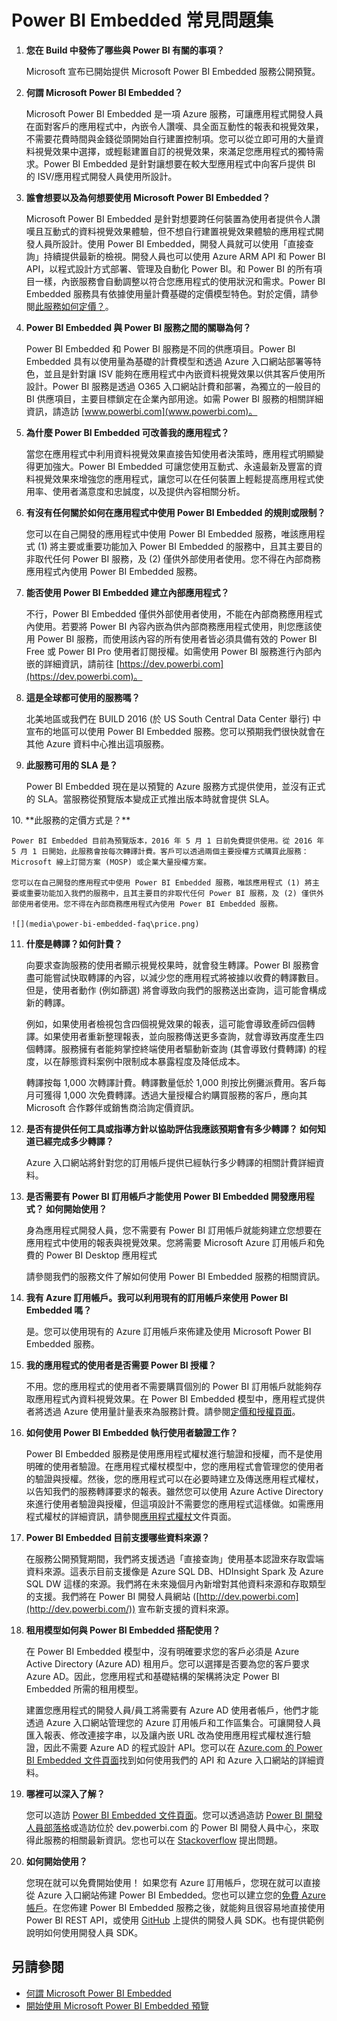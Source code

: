 <properties
   pageTitle="常見問題集"
   description="Power BI Embedded 常見問題集"
   services="power-bi-embedded"
   documentationCenter=""
   authors="dvana"
   manager="NA"
   editor=""
   tags=""/>
<tags
   ms.service="power-bi-embedded"
   ms.devlang="NA"
   ms.topic="article"
   ms.tgt_pltfrm="NA"
   ms.workload="powerbi"
   ms.date="03/29/2016"
   ms.author="derrickv"/>

# Power BI Embedded 常見問題集

1. **您在 Build 中發佈了哪些與 Power BI 有關的事項？**

    Microsoft 宣布已開始提供 Microsoft Power BI Embedded 服務公開預覽。

2.	**何謂 Microsoft Power BI Embedded？**

    Microsoft Power BI Embedded 是一項 Azure 服務，可讓應用程式開發人員在面對客戶的應用程式中，內嵌令人讚嘆、具全面互動性的報表和視覺效果，不需要花費時間與金錢從頭開始自行建置控制項。您可以從立即可用的大量資料視覺效果中選擇，或輕鬆建置自訂的視覺效果，來滿足您應用程式的獨特需求。Power BI Embedded 是針對讓想要在較大型應用程式中向客戶提供 BI 的 ISV/應用程式開發人員使用所設計。

3.	**誰會想要以及為何想要使用 Microsoft Power BI Embedded？**

    Microsoft Power BI Embedded 是針對想要跨任何裝置為使用者提供令人讚嘆且互動式的資料視覺效果體驗，但不想自行建置視覺效果體驗的應用程式開發人員所設計。使用 Power BI Embedded，開發人員就可以使用「直接查詢」持續提供最新的檢視。開發人員也可以使用 Azure ARM API 和 Power BI API，以程式設計方式部署、管理及自動化 Power BI。和 Power BI 的所有項目一樣，內嵌服務會自動調整以符合您應用程式的使用狀況和需求。Power BI Embedded 服務具有依據使用量計費基礎的定價模型特色。對於定價，請參閱[此服務如何定價？](#price)。

4.	**Power BI Embedded 與 Power BI 服務之間的關聯為何？**

    Power BI Embedded 和 Power BI 服務是不同的供應項目。Power BI Embedded 具有以使用量為基礎的計費模型和透過 Azure 入口網站部署等特色，並且是針對讓 ISV 能夠在應用程式中內嵌資料視覺效果以供其客戶使用所設計。Power BI 服務是透過 O365 入口網站計費和部署，為獨立的一般目的 BI 供應項目，主要目標鎖定在企業內部用途。如需 Power BI 服務的相關詳細資訊，請造訪 [www.powerbi.com](www.powerbi.com)。

5.	**為什麼 Power BI Embedded 可改善我的應用程式？**

    當您在應用程式中利用資料視覺效果直接告知使用者決策時，應用程式明顯變得更加強大。Power BI Embedded 可讓您使用互動式、永遠最新及豐富的資料視覺效果來增強您的應用程式，讓您可以在任何裝置上輕鬆提高應用程式使用率、使用者滿意度和忠誠度，以及提供內容相關分析。

6.	**有沒有任何關於如何在應用程式中使用 Power BI Embedded 的規則或限制？**

    您可以在自己開發的應用程式中使用 Power BI Embedded 服務，唯該應用程式 (1) 將主要或重要功能加入 Power BI Embedded 的服務中，且其主要目的非取代任何 Power BI 服務，及 (2) 僅供外部使用者使用。您不得在內部商務應用程式內使用 Power BI Embedded 服務。

7.	**能否使用 Power BI Embedded 建立內部應用程式？**

    不行，Power BI Embedded 僅供外部使用者使用，不能在內部商務應用程式內使用。若要將 Power BI 內容內嵌為供內部商務應用程式使用，則您應該使用 Power BI 服務，而使用該內容的所有使用者皆必須具備有效的 Power BI Free 或 Power BI Pro 使用者訂閱授權。如需使用 Power BI 服務進行內部內嵌的詳細資訊，請前往 [https://dev.powerbi.com](https://dev.powerbi.com)。

8.	**這是全球都可使用的服務嗎？**

    北美地區或我們在 BUILD 2016 (於 US South Central Data Center 舉行) 中宣布的地區可以使用 Power BI Embedded 服務。您可以預期我們很快就會在其他 Azure 資料中心推出這項服務。

9.	**此服務可用的 SLA 是？**

    Power BI Embedded 現在是以預覽的 Azure 服務方式提供使用，並沒有正式的 SLA。當服務從預覽版本變成正式推出版本時就會提供 SLA。

<a name="price"/>
10.	**此服務的定價方式是？**

    Power BI Embedded 目前為預覽版本，2016 年 5 月 1 日前免費提供使用。從 2016 年 5 月 1 日開始，此服務會按每次轉譯計費。客戶可以透過兩個主要授權方式購買此服務：Microsoft 線上訂閱方案 (MOSP) 或企業大量授權方案。

    您可以在自己開發的應用程式中使用 Power BI Embedded 服務，唯該應用程式 (1) 將主要或重要功能加入我們的服務中，且其主要目的非取代任何 Power BI 服務，及 (2) 僅供外部使用者使用。您不得在內部商務應用程式內使用 Power BI Embedded 服務。

    ![](media\power-bi-embedded-faq\price.png)

11.	**什麼是轉譯？如何計費？**

    向要求查詢服務的使用者顯示視覺校果時，就會發生轉譯。Power BI 服務會盡可能嘗試快取轉譯的內容，以減少您的應用程式將被據以收費的轉譯數目。但是，使用者動作 (例如篩選) 將會導致向我們的服務送出查詢，這可能會構成新的轉譯。

    例如，如果使用者檢視包含四個視覺效果的報表，這可能會導致產師四個轉譯。如果使用者重新整理報表，並向服務傳送更多查詢，就會導致再度產生四個轉譯。服務擁有者能夠掌控終端使用者驅動新查詢 (其會導致付費轉譯) 的程度，以在靜態資料案例中限制成本暴露程度及降低成本。

    轉譯按每 1,000 次轉譯計費。轉譯數量低於 1,000 則按比例攤派費用。客戶每月可獲得 1,000 次免費轉譯。透過大量授權合約購買服務的客戶，應向其 Microsoft 合作夥伴或銷售商洽詢定價資訊。

12.	**是否有提供任何工具或指導方針以協助評估我應該預期會有多少轉譯？ 如何知道已經完成多少轉譯？**

    Azure 入口網站將針對您的訂用帳戶提供已經執行多少轉譯的相關計費詳細資料。

13.	**是否需要有 Power BI 訂用帳戶才能使用 Power BI Embedded 開發應用程式？ 如何開始使用？**

    身為應用程式開發人員，您不需要有 Power BI 訂用帳戶就能夠建立您想要在應用程式中使用的報表與視覺效果。您將需要 Microsoft Azure 訂用帳戶和免費的 Power BI Desktop 應用程式

    請參閱我們的服務文件了解如何使用 Power BI Embedded 服務的相關資訊。

14.	**我有 Azure 訂用帳戶。我可以利用現有的訂用帳戶來使用 Power BI Embedded 嗎？**

    是。您可以使用現有的 Azure 訂用帳戶來佈建及使用 Microsoft Power BI Embedded 服務。

15.	**我的應用程式的使用者是否需要 Power BI 授權？**

    不用。您的應用程式的使用者不需要購買個別的 Power BI 訂用帳戶就能夠存取應用程式內資料視覺效果。在 Power BI Embedded 模型中，應用程式提供者將透過 Azure 使用量計量表來為服務計費。請參閱[定價和授權頁面](http://go.microsoft.com/fwlink/?LinkId=760527)。

16.	**如何使用 Power BI Embedded 執行使用者驗證工作？**

    Power BI Embedded 服務是使用應用程式權杖進行驗證和授權，而不是使用明確的使用者驗證。在應用程式權杖模型中，您的應用程式會管理您的使用者的驗證與授權。然後，您的應用程式可以在必要時建立及傳送應用程式權杖，以告知我們的服務轉譯要求的報表。雖然您可以使用 Azure Active Directory 來進行使用者驗證與授權，但這項設計不需要您的應用程式這樣做。如需應用程式權杖的詳細資訊，請參閱[應用程式權杖](https://azure.microsoft.com/documentation/articles/power-bi-embedded-get-started-sample/#key-flow)文件頁面。

17.	**Power BI Embedded 目前支援哪些資料來源？**

    在服務公開預覽期間，我們將支援透過「直接查詢」使用基本認證來存取雲端資料來源。這表示目前支援像是 Azure SQL DB、HDInsight Spark 及 Azure SQL DW 這樣的來源。我們將在未來幾個月內新增對其他資料來源和存取類型的支援。我們將在 Power BI 開發人員網站 ([http://dev.powerbi.com](http://dev.powerbi.com/)) 宣布新支援的資料來源。

18.	**租用模型如何與 Power BI Embedded 搭配使用？**

    在 Power BI Embedded 模型中，沒有明確要求您的客戶必須是 Azure Active Directory (Azure AD) 租用戶。您可以選擇是否要為您的客戶要求 Azure AD。因此，您應用程式和基礎結構的架構將決定 Power BI Embedded 所需的租用模型。

    建置您應用程式的開發人員/員工將需要有 Azure AD 使用者帳戶，他們才能透過 Azure 入口網站管理您的 Azure 訂用帳戶和工作區集合。可讓開發人員匯入報表、修改連接字串，以及讓內嵌 URL 改為使用應用程式權杖進行驗證，因此不需要 Azure AD 的程式設計 API。您可以在 [Azure.com 的 Power BI Embedded 文件頁面](https://azure.microsoft.com/documentation/services/power-bi-embedded/)找到如何使用我們的 API 和 Azure 入口網站的詳細資料。

19.	**哪裡可以深入了解？**

    您可以造訪 [Power BI Embedded 文件頁面](http://go.microsoft.com/fwlink/?LinkId=760526)。您可以透過造訪 [Power BI 開發人員部落格](http://blogs.msdn.com/powerbidev)或造訪位於 dev.powerbi.com 的 Power BI 開發人員中心，來取得此服務的相關最新資訊。您也可以在 [Stackoverflow](http://stackoverflow.com/questions/tagged/powerbi) 提出問題。

20.	**如何開始使用？**

    您現在就可以免費開始使用！ 如果您有 Azure 訂用帳戶，您現在就可以直接從 Azure 入口網站佈建 Power BI Embedded。您也可以建立您的[免費 Azure 帳戶](https://azure.microsoft.com/free/)。在您佈建 Power BI Embedded 服務之後，就能夠且很容易地直接使用 Power BI REST API，或使用 [GitHub](http://go.microsoft.com/fwlink/?LinkID=746472) 上提供的開發人員 SDK。也有提供範例說明如何使用開發人員 SDK。

## 另請參閱

- [何謂 Microsoft Power BI Embedded](power-bi-embedded-what-is-power-bi-embedded.md)
- [開始使用 Microsoft Power BI Embedded 預覽](power-bi-embedded-get-started.md)

<!---HONumber=AcomDC_0420_2016-->